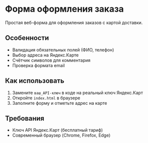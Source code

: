 # Форма оформления заказа

Простая веб-форма для оформления заказов с картой доставки.

## Особенности
- Валидация обязательных полей (ФИО, телефон)
- Выбор адреса на Яндекс.Карте
- Счётчик символов для комментария
- Проверка формата email

## Как использовать
1. Замените `ваш_API-ключ` в коде на реальный ключ Яндекс.Карт
2. Откройте `index.html` в браузере
3. Заполните форму и отметьте адрес на карте

## Требования
- Ключ API Яндекс.Карт (бесплатный тариф)
- Современный браузер (Chrome, Firefox, Edge)
